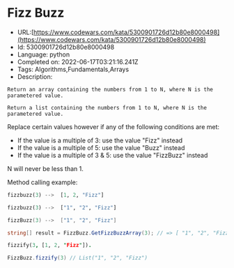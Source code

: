 # Fizz Buzz

 - URL:[https://www.codewars.com/kata/5300901726d12b80e8000498](https://www.codewars.com/kata/5300901726d12b80e8000498)
 - Id: 5300901726d12b80e8000498
 - Language: python
 - Completed on: 2022-06-17T03:21:16.241Z
 - Tags: Algorithms,Fundamentals,Arrays
 - Description:
~~~if-not:scala
Return an array containing the numbers from 1 to N, where N is the parametered value.
~~~

~~~if:scala
Return a list containing the numbers from 1 to N, where N is the parametered value.
~~~

Replace certain values however if any of the following conditions are met:
* If the value is a multiple of 3: use the value "Fizz" instead
* If the value is a multiple of 5: use the value "Buzz" instead
* If the value is a multiple of 3 & 5: use the value "FizzBuzz" instead

N will never be less than 1.

Method calling example:
```python
fizzbuzz(3) -->  [1, 2, "Fizz"]
```
```haskell
fizzbuzz(3) -->  ["1", "2", "Fizz"]
```
```kotlin
fizzBuzz(3) -->  ["1", "2", "Fizz"]
```
```csharp
string[] result = FizzBuzz.GetFizzBuzzArray(3); // => [ "1", "2", "Fizz" ]
```
```prolog
fizzify(3, [1, 2, "Fizz"]).
```
```scala
FizzBuzz.fizzify(3) // List("1", "2", "Fizz")
```

